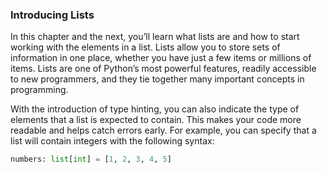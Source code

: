 ### Introducing Lists
In this chapter and the next, you’ll learn what lists are and how to start working with the elements in a list. Lists allow you to store sets of information in one place, whether you have just a few items or millions of items. Lists are one of Python’s most powerful features, readily accessible to new programmers, and they tie together many important concepts in programming.

With the introduction of type hinting, you can also indicate the type of elements that a list is expected to contain. This makes your code more readable and helps catch errors early. For example, you can specify that a list will contain integers with the following syntax:

```python
numbers: list[int] = [1, 2, 3, 4, 5]
